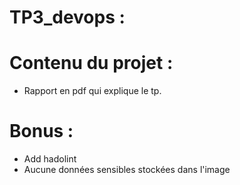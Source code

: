 # TP3_devops :

# Contenu du projet : 

- Rapport en pdf qui explique le tp.

# Bonus : 
 - Add hadolint
 - Aucune données sensibles stockées dans l'image

